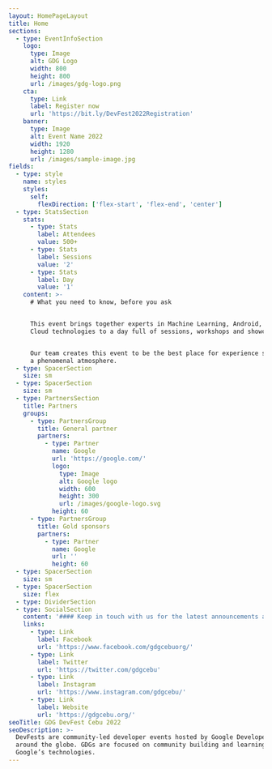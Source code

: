 ```yaml
---
layout: HomePageLayout
title: Home
sections:
  - type: EventInfoSection
    logo:
      type: Image
      alt: GDG Logo
      width: 800
      height: 800
      url: /images/gdg-logo.png
    cta:
      type: Link
      label: Register now
      url: 'https://bit.ly/DevFest2022Registration'
    banner:
      type: Image
      alt: Event Name 2022
      width: 1920
      height: 1280
      url: /images/sample-image.jpg
fields:
  - type: style
    name: styles
    styles:
      self:
        flexDirection: ['flex-start', 'flex-end', 'center']
  - type: StatsSection
    stats:
      - type: Stats
        label: Attendees
        value: 500+
      - type: Stats
        label: Sessions
        value: '2'
      - type: Stats
        label: Day
        value: '1'
    content: >-
      # What you need to know, before you ask


      This event brings together experts in Machine Learning, Android, Web and
      Cloud technologies to a day full of sessions, workshops and showcases.


      Our team creates this event to be the best place for experience sharing in
      a phenomenal atmosphere.
  - type: SpacerSection
    size: sm
  - type: SpacerSection
    size: sm
  - type: PartnersSection
    title: Partners
    groups:
      - type: PartnersGroup
        title: General partner
        partners:
          - type: Partner
            name: Google
            url: 'https://google.com/'
            logo:
              type: Image
              alt: Google logo
              width: 600
              height: 300
              url: /images/google-logo.svg
            height: 60
      - type: PartnersGroup
        title: Gold sponsors
        partners:
          - type: Partner
            name: Google
            url: ''
            height: 60
  - type: SpacerSection
    size: sm
  - type: SpacerSection
    size: flex
  - type: DividerSection
  - type: SocialSection
    content: '#### Keep in touch with us for the latest announcements about the event.'
    links:
      - type: Link
        label: Facebook
        url: 'https://www.facebook.com/gdgcebuorg/'
      - type: Link
        label: Twitter
        url: 'https://twitter.com/gdgcebu'
      - type: Link
        label: Instagram
        url: 'https://www.instagram.com/gdgcebu/'
      - type: Link
        label: Website
        url: 'https://gdgcebu.org/'
seoTitle: GDG DevFest Cebu 2022
seoDescription: >-
  DevFests are community-led developer events hosted by Google Developer Groups
  around the globe. GDGs are focused on community building and learning about
  Google’s technologies.
---
```

